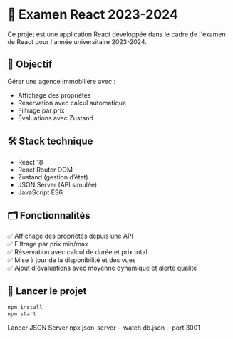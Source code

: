 # 📘 Examen React 2023-2024 

Ce projet est une application React développée dans le cadre de l'examen de React pour l'année universitaire 2023-2024.

## 🎯 Objectif

Gérer une agence immobilière avec :
- Affichage des propriétés
- Réservation avec calcul automatique
- Filtrage par prix
- Évaluations avec Zustand

## 🛠️ Stack technique

- React 18
- React Router DOM
- Zustand (gestion d’état)
- JSON Server (API simulée)
- JavaScript ES6

## 🗂️ Fonctionnalités

✅ Affichage des propriétés depuis une API  
✅ Filtrage par prix min/max  
✅ Réservation avec calcul de durée et prix total  
✅ Mise à jour de la disponibilité et des vues  
✅ Ajout d'évaluations avec moyenne dynamique et alerte qualité  

## 🚀 Lancer le projet

```bash
npm install
npm start
```
Lancer JSON Server
npx json-server --watch db.json --port 3001

